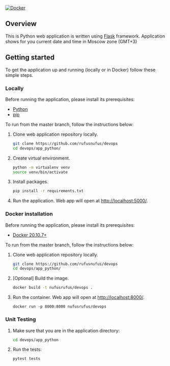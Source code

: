 [![Docker](https://img.shields.io/badge/docker-%230db7ed.svg?style=for-the-badge&logo=docker&logoColor=white)](https://docs.docker.com/) 

## Overview
This is Python web application is written using [Flask](https://flask.palletsprojects.com/en/2.0.x/) framework. Application shows for you current date and time in Moscow zone (GMT+3)

## Getting started 
To get the application up and running (locally or in Docker) follow these simple steps. 

### Locally 
Before running the application, please install its prerequisites:
* [Python](https://www.python.org/downloads/)
* [pip](https://pip.pypa.io/en/stable/installation/)

To run from the master branch, follow the instructions below:
1. Clone web application repository locally.
    ```bash
    git clone https://github.com/rufusnufus/devops
    cd devops/app_python/
    ```
2. Create virtual environment.
    ```bash
    python -m virtualenv venv 
    source venv/bin/activate
    ```
3. Install packages.
    ```bash
    pip install -r requirements.txt
    ```
4. Run the application. Web app will open at [http://localhost:5000/](http://localhost:5000/).
    


### Docker installation
Before running the application, please install its prerequisites:
* [Docker 20.10.7+](https://docs.docker.com/get-docker/)

To run from the master branch, follow the instructions below:
1. Clone web application repository locally.
    ```bash
    git clone https://github.com/rufusnufus/devops
    cd devops/app_python/
    ```
2. [Optional] Build the image.
    ```bash
    docker build -t nufusrufus/devops .
   ```
3. Run the container. Web app will open at [http://localhost:8000/](http://localhost:8000/).
    ```
    docker run -p 8000:8000 nufusrufus/devops
    ```

### Unit Testing
1. Make sure that you are in the application directory:
    ```bash
    cd devops/app_python
    ```
2. Run the tests:
    ```bash
    pytest tests
    ```
